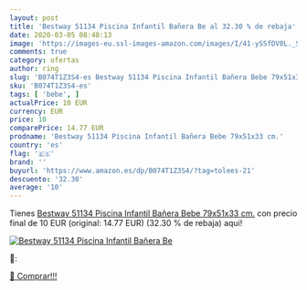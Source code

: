 ```yaml
---
layout: post
title: 'Bestway 51134 Piscina Infantil Bañera Be al 32.30 % de rebaja'
date: 2020-03-05 08:40:13
image: 'https://images-eu.ssl-images-amazon.com/images/I/41-ySSfDV0L._SL200_.jpg'
comments: true
category: ofertas
author: ring
slug: 'B074T1Z3S4-es Bestway 51134 Piscina Infantil Bañera Bebe 79x51x33 cm.'
sku: 'B074T1Z3S4-es'
tags: [ 'bebe', ]
actualPrice: 10 EUR
currency: EUR
price: 10
comparePrice: 14.77 EUR
prodname: 'Bestway 51134 Piscina Infantil Bañera Bebe 79x51x33 cm.'
country: 'es'
flag: '🇪🇸'
brand: ''
buyurl: 'https://www.amazon.es/dp/B074T1Z3S4/?tag=tolees-21'
descuento: '32.30'
average: '10'
---
```


Tienes [Bestway 51134 Piscina Infantil Bañera Bebe 79x51x33 cm.](https://www.amazon.es/dp/B074T1Z3S4/?tag=tolees-21) con precio final de  10 EUR (original: 14.77 EUR) (32.30 %  de rebaja) aqui!

[![Bestway 51134 Piscina Infantil Bañera Be](https://images-eu.ssl-images-amazon.com/images/I/41-ySSfDV0L._SL200_.jpg)](https://www.amazon.es/dp/B074T1Z3S4/?tag=tolees-21)

🔎:


[🛒 Comprar!!!](https://www.amazon.es/dp/B074T1Z3S4/?tag=tolees-21)
